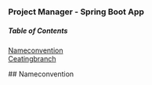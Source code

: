 ### **Project Manager - Spring Boot App**

##### Table of Contents
[Nameconvention](#nameConvention)  
[Ceatingbranch](#creatingBranchInIJ)  
    

<a name="nameConvention"/>
## Nameconvention

##
